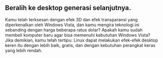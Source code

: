 <?php require("../../entete.php"); ?> <?php require("../../base.php"); ?> <?php require("../../fonctions.php"); ?>

<div id="corps">

<h2>Beralih ke desktop generasi selanjutnya.</h2>

<p>Kamu telah terksesan dengan efek 3D dan efek transparansi yang diperkenalkan oleh Windows Vista, dan kamu mengira teknologi ini sebanding dengan harga beberapa ratus dolar? Apakah kamu sudah membeli komputer baru agar bisa memenuhi kebutuhan Windows Vista? Jika demikian, kamu telah tertipu: Linux dapat melakukan efek-efek desktop keren itu dengan lebih baik, gratis, dan dengan kebutuhan perangkat keras yang lebih rendah.</p>

<? all_video_ids_from_file ();?>

</div>


